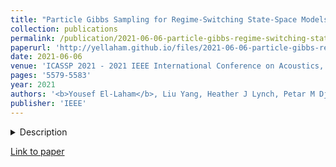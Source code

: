 ```yaml
---
title: "Particle Gibbs Sampling for Regime-Switching State-Space Models"
collection: publications
permalink: /publication/2021-06-06-particle-gibbs-regime-switching-state-space
paperurl: 'http://yellaham.github.io/files/2021-06-06-particle-gibbs-regime-switching-state-space.pdf'
date: 2021-06-06
venue: 'ICASSP 2021 - 2021 IEEE International Conference on Acoustics, Speech and Signal Processing (ICASSP)'
pages: '5579-5583'
year: 2021
authors: '<b>Yousef El-Laham</b>, Liu Yang, Heather J Lynch, Petar M Djurić, Mónica F Bugallo'
publisher: 'IEEE'
---
```


<details>
<summary>Description</summary>
<br>
Regime-switching state-space models (RS-SSMs) are an important class of statistical models that can be used to represent 
real-world phenomena. Unlike regular state-space models, RS-SSMs allow for dynamic uncertainty in the state transition 
and observations distributions, making them much more expressive. Unfortunately, there are no existing Bayesian 
inference techniques for joint estimation of regimes, states, and model parameters in generic RS-SSMs. In this work, 
we develop a particle Gibbs sampling algorithm for Bayesian learning in RS-SSMs. We demonstrate the proposed inference 
approach on a synthetic data experiment related to an ecological application, where the goal is in estimating the 
abundance and demographic rates of penguins in the Antarctic.
</details>

[Link to paper](http://yellaham.github.io/files/2021-06-06-particle-gibbs-regime-switching-state-space.pdf)